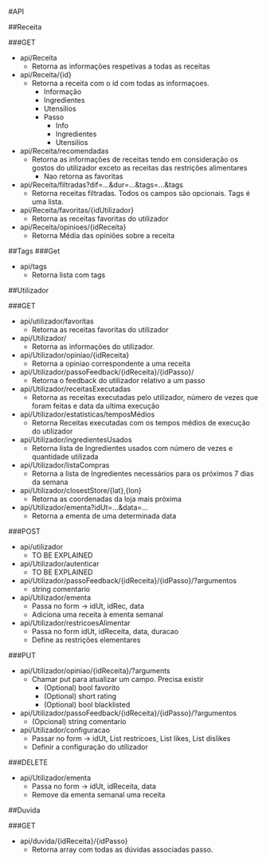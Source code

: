 
#API

##Receita

###GET
* api/Receita
  * Retorna as informações respetivas a todas as receitas
* api/Receita/{id}
  * Retorna a receita com o id com todas as informaçoes.
    * Informação
    * Ingredientes
    * Utensilios
    * Passo
      * Info
      * Ingredientes
      * Utensilios
* api/Receita/recomendadas
  * Retorna as informações de receitas tendo em consideração os gostos do utilizador exceto as receitas das restrições alimentares
    * Nao retorna as favoritas  
* api/Receita/filtradas?dif=...&dur=...&tags=...&tags
  * Retorna receitas filtradas. Todos os campos são opcionais. Tags é uma lista.
* api/Receita/favoritas/{idUtilizador}
  * Retorna as receitas favoritas do utilizador
* api/Receita/opinioes/{idReceita}
  * Retorna Média das opiniões sobre a receita

##Tags
###Get
* api/tags
    * Retorna lista com tags



##Utilizador

###GET
* api/utilizador/favoritas
  * Retorna as receitas favoritas do utilizador
* api/Utilizador/
  * Retorna as informações do utilizador.
* api/Utilizador/opiniao/{idReceita}
  * Retorna a opiniao correspondente a uma receita 
* api/Utilizador/passoFeedback/{idReceita}/{idPasso}/
  * Retorna o feedback do utilizador relativo a um passo
* api/Utilizador/receitasExecutadas
  * Retorna as receitas executadas pelo utilizador, número de vezes que foram feitas e data da ultima execução 
* api/Utilizador/estatisticas/temposMédios
  * Retorna Receitas executadas com os tempos médios de execução do utilizador
* api/Utilizador/ingredientesUsados
  * Retorna lista de Ingredientes usados com número de vezes e quantidade utilizada
* api/Utilizador/listaCompras
  * Retorna a lista de Ingredientes necessários para os próximos 7 dias da semana
* api/Utilizador/closestStore/{lat},{lon}
  * Retorna as coordenadas da loja mais próxima
* api/Utilizador/ementa?idUt=...&data=...
  * Retorna a ementa de uma determinada data


###POST
* api/utilizador
  * TO BE EXPLAINED
* api/Utilizador/autenticar
  * TO BE EXPLAINED
* api/Utilizador/passoFeedback/{idReceita}/{idPasso}/?argumentos
    * string comentario
* api/Utilizador/ementa
    * Passa no form -> idUt, idRec, data 
    * Adiciona uma receita à ementa semanal
* api/Utilizador/restricoesAlimentar
    * Passa no form idUt, idReceita, data, duracao
    * Define as restrições elementares

###PUT
* api/Utilizador/opiniao/{idReceita}/?arguments
  * Chamar put para atualizar um campo. Precisa existir
    * (Optional) bool favorito
    * (Optional) short rating
    * (Optional) bool blacklisted
* api/Utilizador/passoFeedback/{idReceita}/{idPasso}/?argumentos
    * (Opcional) string comentario 
* api/Utilizador/configuracao
    * Passar no form -> idUt, List<int> restricoes, List<int> likes, List<int> dislikes
    * Definir a configuração do utilizador

###DELETE
* api/Utilizador/ementa
  * Passa no form ->  idUt, idReceita, data
  * Remove da ementa semanal uma receita


##Duvida

###GET
* api/duvida/{idReceita}/{idPasso}
  * Retorna array com todas as dúvidas associadas passo.